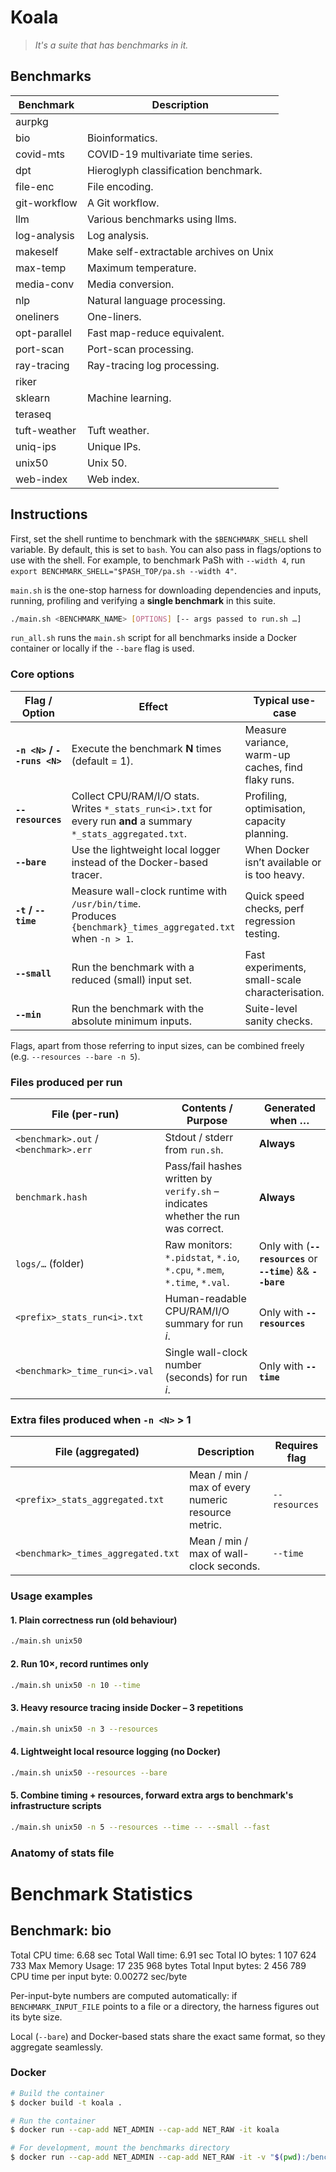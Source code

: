 # Koala

> _It's a suite that has benchmarks in it._

## Benchmarks

| Benchmark    | Description                                             |
| ---------    | -----------                                             |
| aurpkg       |                                                         |
| bio          | Bioinformatics.                                         |
| covid-mts    | COVID-19 multivariate time series.                      |
| dpt          | Hieroglyph classification benchmark.                    |
| file-enc     | File encoding.                                          |
| git-workflow | A Git workflow.                                         |
| llm          | Various benchmarks using llms.                          |
| log-analysis | Log analysis.                                           |
| makeself     | Make self-extractable archives on Unix                  |
| max-temp     | Maximum temperature.                                    |
| media-conv   | Media conversion.                                       |
| nlp          | Natural language processing.                            |
| oneliners    | One-liners.                                             |
| opt-parallel | Fast map-reduce equivalent.                             |
| port-scan    | Port-scan processing.                                   |
| ray-tracing  | Ray-tracing log processing.                             |
| riker        |                                                         |
| sklearn      | Machine learning.                                       |
| teraseq      |                                                         |
| tuft-weather | Tuft weather.                                           |
| uniq-ips     | Unique IPs.                                             |
| unix50       | Unix 50.                                                |
| web-index    | Web index.                                              |

## Instructions
First, set the shell runtime to benchmark with the `$BENCHMARK_SHELL` shell variable.
By default, this is set to `bash`.
You can also pass in flags/options to use with the shell.
For example, to benchmark PaSh with `--width 4`, run `export BENCHMARK_SHELL="$PASH_TOP/pa.sh --width 4"`.

`main.sh` is the one-stop harness for downloading dependencies and inputs, running, profiling and verifying a **single benchmark** in this suite.

```bash
./main.sh <BENCHMARK_NAME> [OPTIONS] [-- args passed to run.sh …]
```

`run_all.sh` runs the `main.sh` script for all benchmarks inside a Docker container or locally if the `--bare` flag is used.

### Core options

| Flag / Option                         | Effect                                                                                                              | Typical use-case                                   |
|---------------------------------------|---------------------------------------------------------------------------------------------------------------------|----------------------------------------------------|
| **`-n <N>` / `--runs <N>`**           | Execute the benchmark **N** times (default = 1).                                                                    | Measure variance, warm-up caches, find flaky runs. |
| **`--resources`**                     | Collect CPU/RAM/I/O stats.<br>Writes `*_stats_run<i>.txt` for every run **and** a summary `*_stats_aggregated.txt`. | Profiling, optimisation, capacity planning.        |
| **`--bare`**                          | Use the lightweight local logger instead of the Docker-based tracer.                                                | When Docker isn’t available or is too heavy.       |
| **`-t` / `--time`**                   | Measure wall-clock runtime with `/usr/bin/time`.<br>Produces `{benchmark}_times_aggregated.txt` when `-n > 1`.      | Quick speed checks, perf regression testing.       |
| **`--small`**                         | Run the benchmark with a reduced (small) input set.                                                                 | Fast experiments, small-scale characterisation.    |
| **`--min`**                           | Run the benchmark with the absolute minimum inputs.                                                                 | Suite-level sanity checks.                         |

Flags, apart from those referring to input sizes, can be combined freely (e.g. `--resources --bare -n 5`).

### Files produced per run

| File (per-run)                                | Contents / Purpose                                                                                 | Generated when …                                              |
|-----------------------------------------------|----------------------------------------------------------------------------------------------------|---------------------------------------------------------------|
| `<benchmark>.out` / `<benchmark>.err`         | Stdout / stderr from `run.sh`.                                                                     | **Always**                                                    |
| `benchmark.hash`                              | Pass/fail hashes written by `verify.sh` – indicates whether the run was correct.                   | **Always**                                                    |
| `logs/…` (folder)                             | Raw monitors: `*.pidstat`, `*.io`, `*.cpu`, `*.mem`, `*.time`, `*.val`.                            | Only with (**`--resources`** or **`--time`**) &&  **`--bare`**|
| `<prefix>_stats_run<i>.txt`                   | Human-readable CPU/RAM/I/O summary for run *i*.                                                    | Only with **`--resources`**                                   |
| `<benchmark>_time_run<i>.val`                 | Single wall-clock number (seconds) for run *i*.                                                    | Only with **`--time`**                                        |

### Extra files produced when **`-n <N>`** > 1

| File (aggregated)                     | Description                                             | Requires flag |
|---------------------------------------|---------------------------------------------------------|---------------|
| `<prefix>_stats_aggregated.txt`       | Mean / min / max of every numeric resource metric.      | `--resources` |
| `<benchmark>_times_aggregated.txt`    | Mean / min / max of wall-clock seconds.                 | `--time`      |

### Usage examples

#### 1. Plain correctness run (old behaviour)
```bash
./main.sh unix50
```
#### 2. Run 10×, record runtimes only
```bash
./main.sh unix50 -n 10 --time
```
#### 3. Heavy resource tracing inside Docker – 3 repetitions
```bash
./main.sh unix50 -n 3 --resources
```
#### 4. Lightweight local resource logging (no Docker)
```bash
./main.sh unix50 --resources --bare
```
#### 5. Combine timing + resources, forward extra args to benchmark's infrastructure scripts
```bash
./main.sh unix50 -n 5 --resources --time -- --small --fast
```
### Anatomy of stats file

Benchmark Statistics
==================================================
Benchmark: bio
--------------------------------------------------
Total CPU time:        6.68 sec
Total Wall time:       6.91 sec
Total IO bytes:        1 107 624 733
Max Memory Usage:      17 235 968 bytes
Total Input bytes:     2 456 789
CPU time per input byte: 0.00272 sec/byte

Per-input-byte numbers are computed automatically: if `BENCHMARK_INPUT_FILE` points to a file or a directory, the harness figures out its byte size.

Local (`--bare`) and Docker-based stats share the exact same format, so they aggregate seamlessly.

### Docker
```sh
# Build the container
$ docker build -t koala .

# Run the container
$ docker run --cap-add NET_ADMIN --cap-add NET_RAW -it koala

# For development, mount the benchmarks directory
$ docker run --cap-add NET_ADMIN --cap-add NET_RAW -it -v "$(pwd):/benchmarks" koala
```
